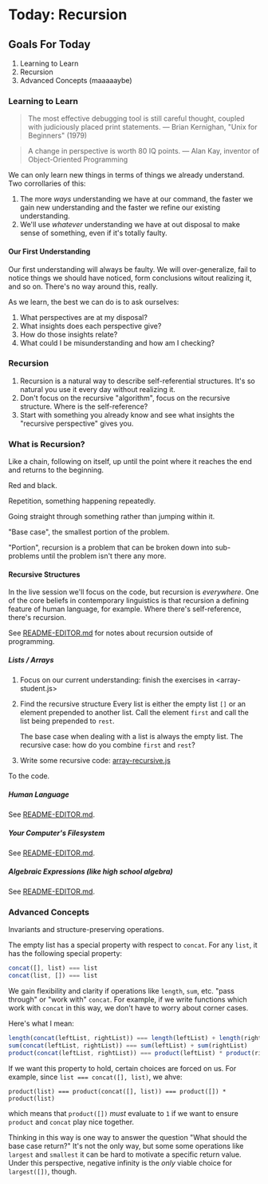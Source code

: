 # Today: Recursion

## Goals For Today

1. Learning to Learn
2. Recursion
3. Advanced Concepts (maaaaaybe)

### Learning to Learn

> The most effective debugging tool is still careful thought, coupled with judiciously placed print statements. — Brian Kernighan, "Unix for Beginners" (1979)

> A change in perspective is worth 80 IQ points. — Alan Kay, inventor of Object-Oriented Programming

We can only learn new things in terms of things we already understand. Two corrollaries of this:

1. The more _ways_ understanding we have at our command, the faster we gain new understanding and the faster we refine our existing understanding.
2. We'll use _whatever_ understanding we have at out disposal to make sense of something, even if it's totally faulty.

#### Our First Understanding

Our first understanding will always be faulty. We will over-generalize, fail to notice things we should have noticed, form conclusions witout realizing it, and so on. There's no way around this, really.

As we learn, the best we can do is to ask ourselves:

1. What perspectives are at my disposal?
2. What insights does each perspective give?
3. How do those insights relate?
4. What could I be misunderstanding and how am I checking?

### Recursion

1. Recursion is a natural way to describe self-referential structures. It's so natural you use it every day without realizing it.
2. Don't focus on the recursive "algorithm", focus on the recursive structure. Where is the self-reference?
3. Start with something you already know and see what insights the "recursive perspective" gives you.

### What is Recursion?

Like a chain, following on itself, up until the point where it reaches the end and returns to the beginning.

Red and black.

Repetition, something happening repeatedly.

Going straight through something rather than jumping within it.

"Base case", the smallest portion of the problem.

"Portion", recursion is a problem that can be broken down into sub-problems until the problem isn't there any more.

#### Recursive Structures

In the live session we'll focus on the code, but recursion is *everywhere*. One of the core beliefs in contemporary linguistics is that recursion a defining feature of human language, for example. Where there's self-reference, there's recursion.

See [README-EDITOR.md](README-EDITOR.md) for notes about recursion outside of programming.

##### Lists / Arrays

1. Focus on our current understanding: finish the exercises in <array-student.js>
2. Find the recursive structure
   Every list is either the empty list `[]` or an element prepended to
   another list. Call the element `first` and call the list being prepended to `rest`.

   The base case when dealing with a list is always the empty list.
   The recursive case: how do you combine `first` and `rest`?
3. Write some recursive code: [array-recursive.js](array-recursive.js)

To the code.

##### Human Language

See [README-EDITOR.md](README-EDITOR.md).

##### Your Computer's Filesystem

See [README-EDITOR.md](README-EDITOR.md).

##### Algebraic Expressions (like high school algebra)

See [README-EDITOR.md](README-EDITOR.md).

### Advanced Concepts

Invariants and structure-preserving operations.

The empty list has a special property with respect to `concat`. For any `list`, it has the following special property:

```javascript
concat([], list) === list
concat(list, []) === list
```

We gain flexibility and clarity if operations like `length`, `sum`, etc. "pass through" or "work with" `concat`. For example, if we write functions which work with `concat` in this way, we don't have to worry about corner cases.

Here's what I mean:

```javascript
length(concat(leftList, rightList)) === length(leftList) + length(rightList)
sum(concat(leftList, rightList)) === sum(leftList) + sum(rightList)
product(concat(leftList, rightList)) === product(leftList) * product(rightList)
```

If we want this property to hold, certain choices are forced on us. For example, since `list === concat([], list)`, we ahve:

```javacript
product(list) === product(concat([], list)) === product([]) * product(list)
```

which means that `product([])` *must* evaluate to `1` if we want to ensure `product` and `concat` play nice together.

Thinking in this way is one way to answer the question "What should the base case return?" It's not the only way, but some some operations like `largest` and `smallest` it can be hard to motivate a specific return value. Under this perspective, negative infinity is the *only* viable choice for `largest([])`, though.
